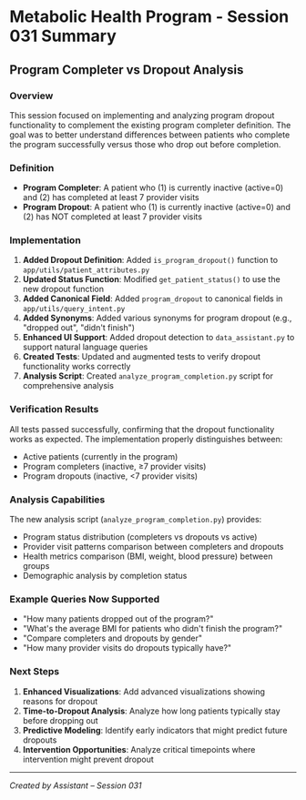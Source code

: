 # Metabolic Health Program - Session 031 Summary

## Program Completer vs Dropout Analysis

### Overview
This session focused on implementing and analyzing program dropout functionality to complement the existing program completer definition. The goal was to better understand differences between patients who complete the program successfully versus those who drop out before completion.

### Definition
- **Program Completer**: A patient who (1) is currently inactive (active=0) and (2) has completed at least 7 provider visits
- **Program Dropout**: A patient who (1) is currently inactive (active=0) and (2) has NOT completed at least 7 provider visits

### Implementation
1. **Added Dropout Definition**: Added `is_program_dropout()` function to `app/utils/patient_attributes.py`
2. **Updated Status Function**: Modified `get_patient_status()` to use the new dropout function
3. **Added Canonical Field**: Added `program_dropout` to canonical fields in `app/utils/query_intent.py`
4. **Added Synonyms**: Added various synonyms for program dropout (e.g., "dropped out", "didn't finish")
5. **Enhanced UI Support**: Added dropout detection to `data_assistant.py` to support natural language queries
6. **Created Tests**: Updated and augmented tests to verify dropout functionality works correctly
7. **Analysis Script**: Created `analyze_program_completion.py` script for comprehensive analysis

### Verification Results
All tests passed successfully, confirming that the dropout functionality works as expected. The implementation properly distinguishes between:
- Active patients (currently in the program)
- Program completers (inactive, ≥7 provider visits)
- Program dropouts (inactive, <7 provider visits)

### Analysis Capabilities
The new analysis script (`analyze_program_completion.py`) provides:
- Program status distribution (completers vs dropouts vs active)
- Provider visit patterns comparison between completers and dropouts
- Health metrics comparison (BMI, weight, blood pressure) between groups
- Demographic analysis by completion status

### Example Queries Now Supported
- "How many patients dropped out of the program?"
- "What's the average BMI for patients who didn't finish the program?"
- "Compare completers and dropouts by gender"
- "How many provider visits do dropouts typically have?"

### Next Steps
1. **Enhanced Visualizations**: Add advanced visualizations showing reasons for dropout
2. **Time-to-Dropout Analysis**: Analyze how long patients typically stay before dropping out
3. **Predictive Modeling**: Identify early indicators that might predict future dropouts
4. **Intervention Opportunities**: Analyze critical timepoints where intervention might prevent dropout

---
*Created by Assistant – Session 031* 